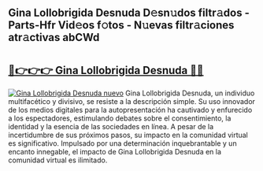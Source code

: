 ## Gina Lollobrigida Desnuda D𝚎sn𝚞dos filtr𝚊dos - Parts-Hfr Vid𝚎os f𝚘tos - N𝚞evas filtr𝚊ciones atr𝚊ctivas abCWd

# <h2><a href="http://mbag5g.tromn.icu/?c=Gina+Lollobrigida+Desnuda">🔗👉👉👉 Gina Lollobrigida Desnuda 🔗🔗</a></h2>

[![Gina Lollobrigida Desnuda nuevo](https://i.imgur.com/pEAQMta.gif)](http://mbag5g.tromn.icu/?c=Gina+Lollobrigida+Desnuda)
Gina Lollobrigida Desnuda, un individuo multifacético y divisivo, se resiste a la descripción simple. Su uso innovador de los medios digitales para la autopresentación ha cautivado y enfurecido a los espectadores, estimulando debates sobre el consentimiento, la identidad y la esencia de las sociedades en línea. A pesar de la incertidumbre de sus próximos pasos, su impacto en la comunidad virtual es significativo. Impulsado por una determinación inquebrantable y un encanto innegable, el impacto de Gina Lollobrigida Desnuda en la comunidad virtual es ilimitado.
